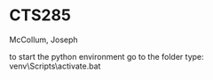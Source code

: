 # CTS285

McCollum, Joseph

to start the python environment
go to the folder
type:
venv\Scripts\activate.bat